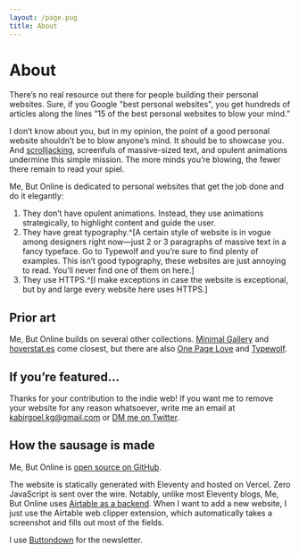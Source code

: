 ```yaml
---
layout: /page.pug
title: About
---
```


# About

There’s no real resource out there for people building their personal websites. Sure, if you Google "best personal websites", you get hundreds of articles along the lines ”15 of the best personal websites to blow your mind.”

I don’t know about you, but in my opinion, the point of a good personal website shouldn’t be to blow anyone’s mind. It should be to showcase you. And [scrolljacking](https://daringfireball.net/linked/2019/10/28/airpods-pro-scrolljacking-hell), screenfuls of massive-sized text, and opulent animations undermine this simple mission. The more minds you’re blowing, the fewer there remain to read your spiel.

Me, But Online is dedicated to personal websites that get the job done and do it elegantly:

1. They don’t have opulent animations. Instead, they use animations strategically, to highlight content and guide the user.
2. They have great typography.^[A certain style of website is in vogue among designers right now—just 2 or 3 paragraphs of massive text in a fancy typeface. Go to Typewolf and you’re sure to find plenty of examples. This isn’t good typography, these websites are just annoying to read. You’ll never find one of them on here.]
3. They use HTTPS.^[I make exceptions in case the website is exceptional, but by and large every website here uses HTTPS.]

## Prior art

Me, But Online builds on several other collections. [Minimal Gallery](https://minimal.gallery) and [hoverstat.es](https://www.hoverstat.es/) come closest, but there are also [One Page Love](https://onepagelove.com) and [Typewolf](https://typewolf.com).

## If you’re featured...

Thanks for your contribution to the indie web! If you want me to remove your website for any reason whatsoever, write me an email at kabirgoel.kg@gmail.com or [DM me on Twitter](https://twitter.com/KabirGoel).

## How the sausage is made

Me, But Online is [open source on GitHub](https://github.com/kbrgl/mebut.online).

The website is statically generated with Eleventy and hosted on Vercel. Zero JavaScript is sent over the wire. Notably, unlike most Eleventy blogs, Me, But Online uses [Airtable as a backend](https://github.com/kbrgl/mebut.online/tree/master/_data/sites.js). When I want to add a new website, I just use the Airtable web clipper extension, which automatically takes a screenshot and fills out most of the fields.

I use [Buttondown](https://buttondown.email) for the newsletter.
